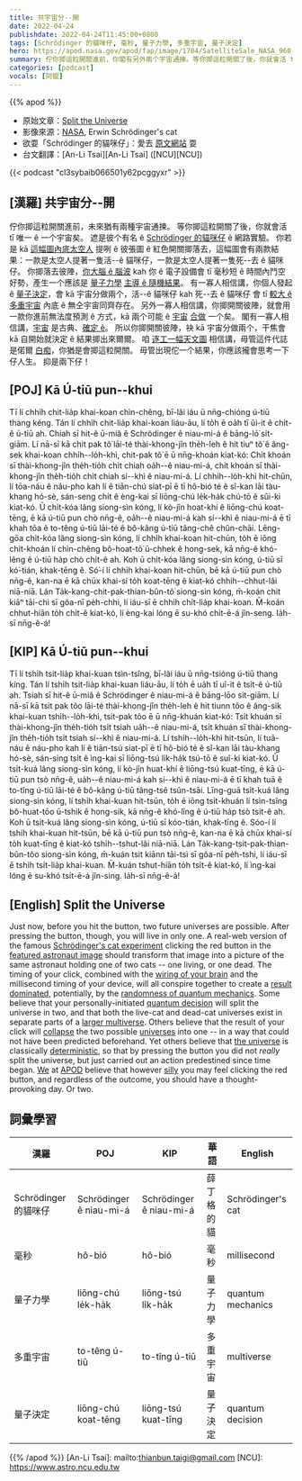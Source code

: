 ```yaml
---
title: 共宇宙分--開
date: 2022-04-24
publishdate: 2022-04-24T11:45:00+0800
tags: [Schrödinger 的貓咪仔, 毫秒, 量子力學, 多重宇宙, 量子決定]
hero: https://apod.nasa.gov/apod/fap/image/1704/SatelliteSale_NASA_960_split3.jpg
summary: 佇你揤這粒開關進前，你閣有另外兩个宇宙通揀。等你揤這粒開關了後，你就會活 tī 唯一 ê 一个宇宙矣。
categories: [podcast]
vocals: [阿錕]
---
```


{{% apod %}}

- 原始文章：[Split the Universe](https://apod.nasa.gov/apod/ap220424.html)
- 影像來源：[NASA](https://www.nasa.gov/), Erwin Schrödinger's cat
- 欲耍「Schrödinger 的貓咪仔」：愛去 [原文網站](https://apod.nasa.gov/apod/ap220424.html) 耍
- 台文翻譯：[An-Li Tsai][An-Li Tsai] ([NCU][NCU])

{{< podcast "cl3sybaib066501y62pcggyxr" >}}

## [漢羅] 共宇宙分--開
佇你揤這粒開關進前，未來猶有兩種宇宙通揀。
等你揤這粒開關了後，你就會活 tī 唯一 ê 一个宇宙矣。
遮是彼个有名 ê [Schrödinger 的貓咪仔][Schrödinger's cat experiment] ê 網路實驗。
你若是 kā [這幅圖內底太空人][featured astronaut image] 提咧 ê 彼張圖 ê 紅色開關揤落去，這幅圖會有兩款結果：一款是太空人提著一隻活--ê 貓咪仔，一款是太空人提著一隻死--去 ê 貓咪仔。
你揤落去彼陣，[你大腦 ê 腦波][wiring of your brain] kah 你 ê 電子設備會 tī 毫秒短 ê 時間內鬥空好勢，產生一个應該是 [量子力學][randomness of quantum mechanics] [主導 ê 隨機結果][result dominated]。
有一寡人相信講，你個人發起 ê [量子決定][quantum decision]，會 kā 宇宙分做兩个，活--ê 貓咪仔 kah 死--去 ê 貓咪仔 會 tī [較大 ê 多重宇宙][larger multiverse] 內底 ê 無仝宇宙同齊存在。
另外一寡人相信講，你揤開關彼陣，就會用一款你進前無法度預測 ê 方式，kā 兩个可能 ê [宇宙][universes] [合做][collapse] 一个矣。
閣有一寡人相信講，[宇宙][the universe t] 是古典、[確定 ê][deterministic]。
所以你揤開關彼陣，袂 kā 宇宙分做兩个，干焦會 kā 自開始就決定 ê 結果揤出來爾爾。
咱 [逐工一幅天文圖][APOD] 相信講，毋管這件代誌是偌爾 [白痴][silly]，你猶是會揤這粒開關。
毋管出現佗一个結果，你應該攏會思考一下仔人生。
抑是兩下仔！

## [POJ] Kā Ú-tiū pun--khui
Tī lí chhi̍h chit-lia̍p khai-koan chìn-chêng, bī-lâi iáu ū nn̄g-chióng ú-tiū thang kéng.
Tán lí chhi̍h chit-lia̍p khai-koan liáu-āu, lí to̍h ē oa̍h tī ûi-it ê chi̍t-ê ú-tiū ah.
Chiah sī hit-ê ū-miâ ê Schrödinger ê niau-mi-á ê bāng-lō͘ si̍t-giām.
Lí nā-sī kā chit pak tô͘ lāi-té thài-khong-jîn the̍h-leh ê hit tiuⁿ tô͘ ê âng-sek khai-koan chhi̍h--lo̍h-khì, chit-pak tô͘ ē ū nn̄g-khoán kiat-kó:
Chi̍t khoán sī thài-khong-jîn the̍h-tio̍h chi̍t chiah oa̍h--ê niau-mi-á, chi̍t khoán sī thài-khong-jîn the̍h-tio̍h chi̍t chiah sí--khì ê niau-mi-á.
Lí chhi̍h--lo̍h-khì hit-chūn, lí tōa-náu ê náu-pho kah lí ê tiān-chú siat-pī ē tī hô-bió té ê sî-kan lāi tàu-khang hó-sè, sán-seng chi̍t ê èng-kai sī liōng-chú le̍k-ha̍k chú-tō ê sûi-ki kiat-kó.
Ū chi̍t-kóa lâng siong-sìn kóng, lí kò-jîn hoat-khí ê liōng-chú koat-tēng, ē kā ú-tiū pun chò nn̄g-ê, oa̍h--ê niau-mi-á kah sí--khì ê niau-mi-á ē tī khah tōa ê to-têng ú-tiū lāi-té ê bô-kâng ú-tiū tâng-chê chûn-chāi.
Lēng-gōa chi̍t-kóa lâng siong-sìn kóng, lí chhi̍h khai-koan hit-chūn, to̍h ē iōng chi̍t-khoán lí chìn-chêng bô-hoat-tō͘ ū-chhek ê hong-sek, kā nn̄g-ê khó-lêng ê ú-tiū ha̍p chò chi̍t-ê ah.
Koh ū chi̍t-kóa lâng siong-sìn kóng, ú-tiū sī kó͘-tián, khak-tēng ê.
Só͘-í lí chhi̍h khai-koan hit-chūn, bē kā ú-tiū pun chò nn̄g-ê, kan-na ē kā chūx khai-sí to̍h koat-tēng ê kiat-kó chhi̍h--chhut-lâi niā-niā.
Lán Ta̍k-kang-chit-pak-thian-bûn-tô͘ siong-sìn kóng, m̄-koán chit kiāⁿ tāi-chì sī gŏa-nī pe̍h-chhi, lí iáu-sī ē chhi̍h chi̍t-lia̍p khai-koan.
M̄-koán chhut-hiān to̍h chi̍t-ê kiat-kó, lí èng-kai lóng ē su-khó chi̍t-ē-á jîn-seng.
Ia̍h-sī nn̄g-ê-á!

## [KIP] Kā Ú-tiū pun--khui
Tī lí tshi̍h tsit-lia̍p khai-kuan tsìn-tsîng, bī-lâi iáu ū nn̄g-tsióng ú-tiū thang kíng.
Tán lí tshi̍h tsit-lia̍p khai-kuan liáu-āu, lí to̍h ē ua̍h tī uî-it ê tsi̍t-ê ú-tiū ah.
Tsiah sī hit-ê ū-miâ ê Schrödinger ê niau-mi-á ê bāng-lōo si̍t-giām.
Lí nā-sī kā tsit pak tôo lāi-té thài-khong-jîn the̍h-leh ê hit tiunn tôo ê âng-sik khai-kuan tshi̍h--lo̍h-khì, tsit-pak tôo ē ū nn̄g-khuán kiat-kó:
Tsi̍t khuán sī thài-khong-jîn the̍h-tio̍h tsi̍t tsiah ua̍h--ê niau-mi-á, tsi̍t khuán sī thài-khong-jîn the̍h-tio̍h tsi̍t tsiah sí--khì ê niau-mi-á.
Lí tshi̍h--lo̍h-khì hit-tsūn, lí tuā-náu ê náu-pho kah lí ê tiān-tsú siat-pī ē tī hô-bió té ê sî-kan lāi tàu-khang hó-sè, sán-sing tsi̍t ê ìng-kai sī liōng-tsú li̍k-ha̍k tsú-tō ê suî-ki kiat-kó.
Ū tsi̍t-kuá lâng siong-sìn kóng, lí kò-jîn huat-khí ê liōng-tsú kuat-tīng, ē kā ú-tiū pun tsò nn̄g-ê, ua̍h--ê niau-mi-á kah sí--khì ê niau-mi-á ē tī khah tuā ê to-tîng ú-tiū lāi-té ê bô-kâng ú-tiū tâng-tsê tsûn-tsāi.
Līng-guā tsi̍t-kuá lâng siong-sìn kóng, lí tshi̍h khai-kuan hit-tsūn, to̍h ē iōng tsi̍t-khuán lí tsìn-tsîng bô-huat-tōo ū-tshik ê hong-sik, kā nn̄g-ê khó-lîng ê ú-tiū ha̍p tsò tsi̍t-ê ah.
Koh ū tsi̍t-kuá lâng siong-sìn kóng, ú-tiū sī kóo-tián, khak-tīng ê.
Sóo-í lí tshi̍h khai-kuan hit-tsūn, bē kā ú-tiū pun tsò nn̄g-ê, kan-na ē kā chūx khai-sí to̍h kuat-tīng ê kiat-kó tshi̍h--tshut-lâi niā-niā.
Lán Ta̍k-kang-tsit-pak-thian-bûn-tôo siong-sìn kóng, m̄-kuán tsit kiānn tāi-tsì sī gŏa-nī pe̍h-tshi, lí iáu-sī ē tshi̍h tsi̍t-lia̍p khai-kuan.
M̄-kuán tshut-hiān to̍h tsi̍t-ê kiat-kó, lí ìng-kai lóng ē su-khó tsi̍t-ē-á jîn-sing.
Ia̍h-sī nn̄g-ê-á!

## [English] Split the Universe
Just now, before you hit the button, two future universes are possible.
After pressing the button, though, you will live in only one.
A real-web version of the famous [Schrödinger's cat experiment][Schrödinger's cat experiment] clicking the red button in the [featured astronaut image][featured astronaut image] should transform that image into a picture of the same astronaut holding one of two cats -- one living, or one dead.
The timing of your click, combined with the [wiring of your brain][wiring of your brain] and the millisecond timing of your device, will all conspire together to create a [result dominated][result dominated], potentially, by the [randomness of quantum mechanics][randomness of quantum mechanics].
Some believe that your personally-initiated [quantum decision][quantum decision] will split the universe in two, and that both the live-cat and dead-cat universes exist in separate parts of a [larger multiverse][larger multiverse].
Others believe that the result of your click will [collapse][collapse] the two possible [universes][universes] into one -- in a way that could not have been predicted beforehand.
Yet others believe that [the universe][the universe e] is classically [deterministic][deterministic], so that by pressing the button you did not *really* split the universe, but just carried out an action predestined since time began.
[We][We] at [APOD][APOD] believe that however [silly][silly] you may feel clicking the red button, and regardless of the outcome, you should have a thought-provoking day.
Or two.

## 詞彙學習

|漢羅|POJ|KIP|華語|English|
|-|-|-|-|-|
|Schrödinger 的貓咪仔|Schrödinger ê niau-mi-á|Schrödinger ê niau-mi-á|薛丁格的貓|Schrödinger's cat|
|毫秒|hô-bió|hô-bió|毫秒|millisecond|
|量子力學|liōng-chú le̍k-ha̍k|liōng-tsú li̍k-ha̍k|量子力學|quantum mechanics|
|多重宇宙|to-têng ú-tiū|to-tîng ú-tiū|多重宇宙|multiverse|
|量子決定|liōng-chú koat-tēng|liōng-tsú kuat-tīng|量子決定|quantum decision|

{{% /apod %}}
[An-Li Tsai]: mailto:thianbun.taigi@gmail.com
[NCU]: https://www.astro.ncu.edu.tw

[copyright]: https://apod.nasa.gov/apod/fap/lib/about_apod.html#srapply

[NASA e]:https://www.nasa.gov/
[NASA t]:https://apod.tw/
[Schrödinger's cat experiment]:https://en.wikipedia.org/wiki/Schr%C3%B6dinger's_cat
[featured astronaut image]:https://www.flickr.com/photos/nasacommons/7678545042
[wiring of your brain]:https://www.nature.com/nrn/journal/v9/n4/full/nrn2258.html
[result dominated]:https://ui.adsabs.harvard.edu/abs/2014PhRvD..90l3514A/abstract
[randomness of quantum mechanics]:https://en.wikipedia.org/wiki/Quantum_indeterminacy
[quantum decision]:https://asterisk.apod.com/viewtopic.php?f=39&t=21138
[larger multiverse]:https://www.preposterousuniverse.com/blog/2011/05/26/are-many-worlds-and-the-multiverse-the-same-idea/
[collapse]:https://en.wikipedia.org/wiki/Wave_function_collapse
[universes]:https://www.nasa.gov/content/universe-missions-list
[the universe e]:https://apod.nasa.gov/apod/ap220316.html
[the universe t]:https://apod.tw/daily/20220316/
[deterministic]:http://backreaction.blogspot.com/2021/12/does-superdeterminism-save-quantum.html
[We]:https://apod.nasa.gov/apod/ap200616.html
[APOD]:https://apod.nasa.gov/apod/ap150616.html
[silly]:https://assets.entrepreneur.com/content/3x2/2000/how-win-social-media-right-now-silly-cat-pics-dont-cut.jpg?crop=1:1
